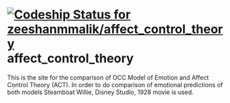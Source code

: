 [ ![Codeship Status for zeeshanmmalik/affect_control_theory](https://codeship.com/projects/21178de0-530d-0132-ff83-62b9108cb0f3/status)](https://codeship.com/projects/48850)
affect_control_theory
=====================

This is the site for the comparison of  OCC Model of Emotion and Affect Control Theory (ACT). In order to do comparison of emotional predictions of both models Steamboat Willie, Disney Studio, 1928 movie is used.
